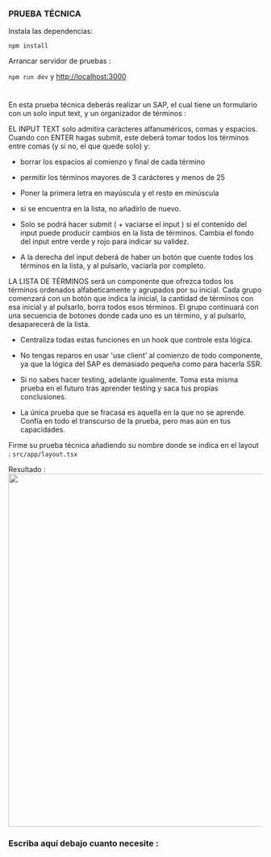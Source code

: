 ### PRUEBA TÉCNICA

Instala las dependencias:

``` npm install ```

Arrancar servidor de pruebas :

``` npm run dev ``` y [http://localhost:3000](http://localhost:3000)

#

En esta prueba técnica deberás realizar un SAP, el cual tiene un formulario con un solo input text, y un organizador de términos :

EL INPUT TEXT solo admitira carácteres alfanuméricos, comas y espacios. Cuando con ENTER hagas submit, este deberá tomar todos los términos entre comas (y si no, el que quede solo) y:

- borrar los espacios al comienzo y final de cada término
- permitir los términos mayores de 3 carácteres y menos de 25
- Poner la primera letra en mayúscula y el resto en minúscula
- si se encuentra en la lista, no añadirlo de nuevo.
- Solo se podrá hacer submit ( + vaciarse el input ) si el contenido del input puede producir cambios en la lista de términos. Cambia el fondo del input entre verde y rojo para indicar su validez.

- A la derecha del input deberá de haber un botón que cuente todos los términos en la lista, y al pulsarlo, vaciarla por completo.

LA LISTA DE TÉRMINOS será un componente que ofrezca todos los términos ordenados alfabeticamente y agrupados por su inicial. Cada grupo comenzará con un botón que indica la inicial, la cantidad de términos con esa inicial y al pulsarlo, borra todos esos términos. El grupo continuará con una secuencia de botones donde cada uno es un término, y al pulsarlo, desaparecerá de la lista.

- Centraliza todas estas funciones en un hook que controle esta lógica.

- No tengas reparos en usar 'use client' al comienzo de todo componente, ya que la lógica del SAP es demasiado pequeña como para hacerla SSR.
- Si no sabes hacer testing, adelante igualmente. Toma esta misma prueba en el futuro tras aprender testing y saca tus propias conclusiones.
- La única prueba que se fracasa es aquella en la que no se aprende. Confía en todo el transcurso de la prueba, pero mas aún en tus capacidades.

Firme su prueba técnica añadiendo su nombre donde se indica en el layout :
```src/app/layout.tsx```

Resultado :
<br>
<img src="./public/ejemplo.gif" width="700"/>


### Escriba aquí debajo cuanto necesite :
